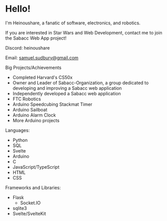 # Hello!

I'm Heinoushare, a fanatic of software, electronics, and robotics.

If you are interested in Star Wars and Web Development, contact me to join the Sabacc Web App project!

Discord: heinoushare

Email: samuel.sudbury@gmail.com

Big Projects/Achievements
- Completed Harvard's CS50x
- Owner and Leader of Sabacc-Organization, a group dedicated to developing and improving a Sabacc web application
- Independently developed a Sabacc web application
- FTC Robotics
- Arduino Speedcubing Stackmat Timer
- Arduino Sailboat
- Arduino Alarm Clock
- More Arduino projects

Languages:
- Python
- SQL
- Svelte
- Arduino
- C
- JavaScript/TypeScript
- HTML
- CSS

Frameworks and Libraries:
- Flask
  - Socket.IO
- sqlite3
- Svelte/SvelteKit
